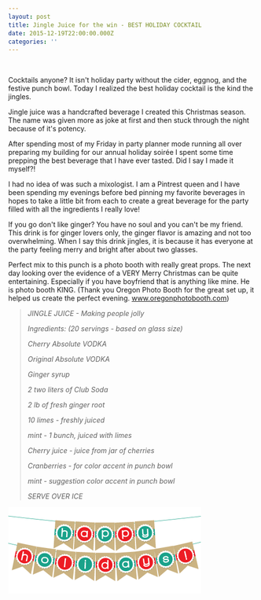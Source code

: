 ```yaml
---
layout: post
title: Jingle Juice for the win - BEST HOLIDAY COCKTAIL
date: 2015-12-19T22:00:00.000Z
categories: ''
---
```


&nbsp;

Cocktails anyone? It isn't holiday party without the cider, eggnog, and the festive punch bowl. Today I realized the best holiday cocktail is the kind the jingles.

Jingle juice was a handcrafted beverage I created this Christmas season. The name was given more as joke at first and then stuck through the night because of it's potency.&nbsp;

After spending most of my Friday in party planner mode running all over preparing my building for our annual holiday soir&eacute;e I spent some time prepping the best beverage that I have ever tasted. Did I say I made it myself?!

I had no idea of was such a mixologist. I am a Pintrest queen and I have been spending my evenings before bed pinning my favorite beverages in hopes to take a little bit from each to create a great beverage for the party filled with all the ingredients I really love!

If you go don't like ginger? You have no soul and you can't be my friend. This drink is for ginger lovers only, the ginger flavor is amazing and not too overwhelming. When I say this drink jingles, it is because it has everyone at the party feeling merry and bright after about two glasses.&nbsp;

Perfect mix to this punch is a photo booth with really great props. The next day looking over the evidence of a VERY Merry Christmas can be quite entertaining. Especially if you have boyfriend that is anything like mine. He is photo booth KING. (Thank you Oregon Photo Booth for the great set up, it helped us create the perfect evening. www.oregonphotobooth.com)&nbsp;

> *JINGLE JUICE - Making people jolly*
>
> *Ingredients: (20 servings - based on glass size)*
>
> *Cherry Absolute VODKA*
>
> *Original Absolute VODKA*
>
> *Ginger syrup*
>
> *2 two liters of Club Soda*
>
> *2 lb of fresh ginger root*
>
> *10 limes - freshly juiced*
>
> *mint - 1 bunch, juiced with limes*
>
> *Cherry juice - juice from jar of cherries*
>
> *Cranberries - for color accent in punch bowl*
>
> *mint - suggestion color accent in punch bowl*
>
> *SERVE OVER ICE*

![](/uploads/versions/seasonal_winter_happyholidaysbanner_base_2---x----392-176x---.png)